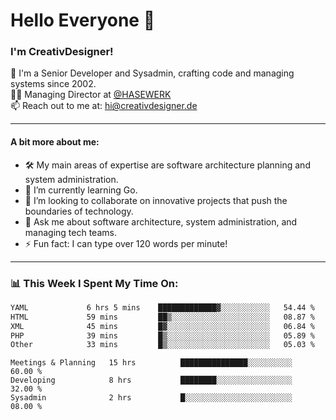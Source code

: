 # Hello Everyone 👋

### I'm CreativDesigner!

🔭 I'm a Senior Developer and Sysadmin, crafting code and managing systems since 2002.  
👨‍💼 Managing Director at [@HASEWERK](https://github.com/HASEWERK)  
📫 Reach out to me at: [hi@creativdesigner.de](mailto:hi@creativdesigner.de)  

---

#### A bit more about me:

- 🛠 My main areas of expertise are software architecture planning and system administration.
- 🌱 I’m currently learning Go.
- 👯 I’m looking to collaborate on innovative projects that push the boundaries of technology.
- 💬 Ask me about software architecture, system administration, and managing tech teams.
- ⚡ Fun fact: I can type over 120 words per minute!  

---

### 📊 **This Week I Spent My Time On:**

<!--START_SECTION:waka-->

```txt
YAML             6 hrs 5 mins    █████████████▓░░░░░░░░░░░   54.44 %
HTML             59 mins         ██▒░░░░░░░░░░░░░░░░░░░░░░   08.87 %
XML              45 mins         █▓░░░░░░░░░░░░░░░░░░░░░░░   06.84 %
PHP              39 mins         █▒░░░░░░░░░░░░░░░░░░░░░░░   05.89 %
Other            33 mins         █▒░░░░░░░░░░░░░░░░░░░░░░░   05.03 %
```

<!--END_SECTION:waka-->

```text
Meetings & Planning   15 hrs          ███████████████░░░░░░░░░░   60.00 % 
Developing            8 hrs           ████████░░░░░░░░░░░░░░░░░   32.00 % 
Sysadmin              2 hrs           █░░░░░░░░░░░░░░░░░░░░░░░░   08.00 %

